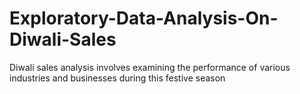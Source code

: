# Exploratory-Data-Analysis-On-Diwali-Sales
Diwali sales analysis involves examining the performance of various industries and businesses during this festive season
